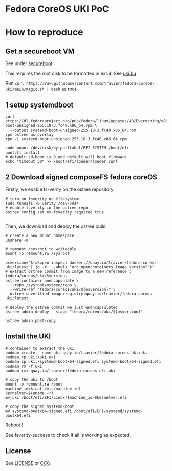 # Fedora CoreOS UKI PoC


# How to reproduce

## Get a secureboot VM
See under [secureboot](./secureboot)

This requires the root disk to be formatted in ext.4. 
See [uki.bu](./uki.bu)

Run `curl https://raw.githubusercontent.com/travier/fedora-coreos-uki/main/magic.sh | bash` as root.

## 1 setup systemdboot

```
curl https://dl.fedoraproject.org/pub/fedora/linux/updates/40/Everything/x86_64/Packages/s/systemd-boot-unsigned-255.10-3.fc40.x86_64.rpm \ 
  --output systemd-boot-unsigned-255.10-3.fc40.x86_64.rpm
rpm-ostree usroverlay
rpm -i systemd-boot-unsigned-255.10-3.fc40.x86_64.rpm

sudo mount /dev/disk/by-partlabel/EFI-SYSTEM /boot/efi
bootctl install
# default sd-boot is 0 and default will boot firmware
echo "timeout 30" >> /boot/efi/loader/loader.conf

```
## 2 Download signed composeFS fedora coreOS 

Firstly, we enable fs-verity on the ostree repository
```
# turn on fsverity on filesystem
sudo tune2fs -O verity /dev/vda4
# enable fsverity in the ostree repo
ostree config set ex-fsverity.required true
  
```

Then, we download and deploy the ostree build 
```
# create a new mount namespace
unshare -m

# remount /sysroot to writeable
mount -o remount,rw /sysroot

osversion="$(skopeo inspect docker://quay.io/travier/fedora-coreos-uki:latest | jq -r '.Labels."org.opencontainers.image.version"')"
# extract ostree commit from image to a new reference : fedora/coreos/uki/$version.
ostree container unencapsulate \
  --repo /sysroot/ostree/repo \
  --write-ref "fedora/coreos/uki/${osversion}" \
  ostree-unverified-image:registry:quay.io/travier/fedora-coreos-uki:latest

# deploy the ostree commit we just unencapsulated
ostree admin deploy --stage "fedora/coreos/uki/${osversion}"

ostree admin post-copy

```

## Install the UKI
```
# container to extract the UKI
podman create --name uki quay.io/travier/fedora-coreos-uki:uki
podman cp uki:/uki uki
podman cp uki:/systemd-bootx64-signed.efi systemd-bootx64-signed.efi
podman rm -f uki
podman rmi quay.io/travier/fedora-coreos-uki:uki

# copy the uki to /boot
mount -o remount,rw /boot
machine_id=$(cat /etc/machine-id)
kernelver=$(uname -r)
mv uki /boot/efi/EFI/Linux/$machine_id-$kernelver.efi

# copy the signed systemd-boot
mv systemd-bootx64-signed.efi /boot/efi/EFI/systemd/systemd-bootx64.efi
```
Reboot !

See fsverity-success to check if all is working as expected.
## License

See [LICENSE](LICENSE) or [CC0](https://creativecommons.org/public-domain/cc0/).
